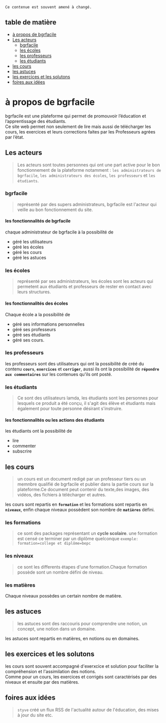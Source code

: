 ````
Ce contenue est souvent amené à changé.
````

## table de matière

- [à propos de bgrfacile ](#à-propo-de-bgrfacile)
- [Les acteurs](#Les-acteurs)
  - [bgrfacile](#bgrfacile)
  - [les écoles ](#les-écoles)
  - [les professeurs](#les-professeurs)
  - [les étudiants](#les-etudiants)
- [les cours](#les-cours)
- [les astuces](#les-astuces)
- [les exercices et les solutons](#les-exercices-et-les-solutons)
- [foires aux idées ](#foires-aux-idées )

# à propos de bgrfacile  
bgrfacile est une plateforme qui permet de promouvoir l’éducation et l’apprentissage des étudiants.  
Ce site web  permet non seulement de lire mais aussi de télécharger les cours, les exercices et leurs corrections faites par les Professeurs agrées par l’état.

## Les acteurs  
>Les acteurs sont toutes personnes qui ont une part active pour le bon fonctionnement de la plateforme notamment : 
`les administrateurs de bgrfacile`, `les administrateurs des écoles`, `les professeurs` et `les étudiants`.  

### bgrfacile  
> représenté par des supers administrateurs, bgrfacile est l'acteur qui veille au bon fonctionnement du site.  


#### les fonctionnalités de bgrfacile
chaque administrateur de bgrfacile à la possibilité de  
* géré les utilisateurs
* géré les écoles
* géré les cours
* géré les astuces


### les écoles  
> représenté par ses administrateurs, les écoles sont les acteurs qui permetent aux étudiants et professeurs de rester en contact avec leurs structures.    

#### les fonctionnalités des écoles 
Chaque école a la possibilité de  
* géré ses informations personnelles
* géré ses professeurs  
* géré ses étudiants  
* géré ses cours.

### les professeurs  
les professeurs sont des utilisateurs qui ont la possibilité de créé du contenu  **`cours`**, **`exercices`** et **`corriger`**, aussi ils ont la possibilité de **`répondre aux commentaires`** sur les contenues qu'ils ont posté.

### les étudiants  
> Ce sont des utilisateurs lamda, les étudiants sont les personnes pour lesquels ce produit a été conçu, il s'agit des élève et étudiants mais également pour toute personne désirant s'instruire.  

#### les fonctionnalités ou les actions des étudiants 
les étudiants ont la possibilité de 
* lire   
* commenter   
* subscrire 

## les cours  

> un cours est un document redigé par un professeur tiers ou un memnbre qualifié de bgrfacile et publier dans la partie cours sur la plateforme.Ce document peut contenir du texte,des images, des vidéos, des fichiers à télécharger et autres.

les cours sont repartis en __`formation`__ et les formations sont repartis en __`niveaux`__, enfin chaque niveaux possèdent son nombre de __`matières`__ défini.

### les formations  
> ce sont des packages représentant un __cycle scolaire__. une formation est censé ce terminer par un diplôme quelconque ``exemple: formation=college et diplôme=bepc``  

### les niveaux 
 
> ce sont les differents étapes d'une formation.Chaque formation possède sont un nombre défini de niveau.

### les matières  
Chaque niveaux possèdes un certain nombre de matière.

## les astuces  
>les astuces sont des raccouris pour comprendre une notion, un concept, une notion dans un domaine.

les astuces sont repartis en matières, en notions ou en domaines.    

## les exercices et les solutons  
les cours sont souvent accompagné d'exerxcice et solution pour faciliter la compréhension et l'assimilation des notions.  
Comme pour un cours, les exercices et corrigés sont caractérisés par des niveaux et ensuite par des matières. 

## foires aux idées 

> `styve` créé un flux RSS de l'actualité autour de l'éducation, des mises à jour du site etc.






